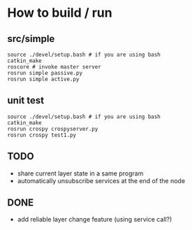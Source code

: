 # How to build / run

## src/simple

```
source ./devel/setup.bash # if you are using bash
catkin_make
roscore # invoke master server
rosrun simple passive.py
rosrun simple active.py
```

## unit test
```
source ./devel/setup.bash # if you are using bash
catkin_make
rosrun crospy crospyserver.py
rosrun crospy test1.py
```

## TODO
- share current layer state in a same program
- automatically unsubscribe services at the end of the node

## DONE
- add reliable layer change feature (using service call?)
